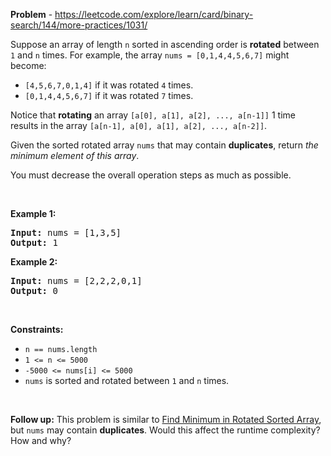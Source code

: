 **Problem** - https://leetcode.com/explore/learn/card/binary-search/144/more-practices/1031/

<div class="question-description__3U1T"><div><p>Suppose an array of length <code>n</code> sorted in ascending order is <strong>rotated</strong> between <code>1</code> and <code>n</code> times. For example, the array <code>nums = [0,1,4,4,5,6,7]</code> might become:</p>

<ul>
	<li><code>[4,5,6,7,0,1,4]</code> if it was rotated <code>4</code> times.</li>
	<li><code>[0,1,4,4,5,6,7]</code> if it was rotated <code>7</code> times.</li>
</ul>

<p>Notice that <strong>rotating</strong> an array <code>[a[0], a[1], a[2], ..., a[n-1]]</code> 1 time results in the array <code>[a[n-1], a[0], a[1], a[2], ..., a[n-2]]</code>.</p>

<p>Given the sorted rotated array <code>nums</code> that may contain <strong>duplicates</strong>, return <em>the minimum element of this array</em>.</p>

<p>You must decrease the overall operation steps as much as possible.</p>

<p>&nbsp;</p>
<p><strong>Example 1:</strong></p>
<pre><strong>Input:</strong> nums = [1,3,5]
<strong>Output:</strong> 1
</pre><p><strong>Example 2:</strong></p>
<pre><strong>Input:</strong> nums = [2,2,2,0,1]
<strong>Output:</strong> 0
</pre>
<p>&nbsp;</p>
<p><strong>Constraints:</strong></p>

<ul>
	<li><code>n == nums.length</code></li>
	<li><code>1 &lt;= n &lt;= 5000</code></li>
	<li><code>-5000 &lt;= nums[i] &lt;= 5000</code></li>
	<li><code>nums</code> is sorted and rotated between <code>1</code> and <code>n</code> times.</li>
</ul>

<p>&nbsp;</p>
<p><strong>Follow up:</strong> This problem is similar to&nbsp;<a href="https://leetcode.com/problems/find-minimum-in-rotated-sorted-array/description/" target="_blank">Find Minimum in Rotated Sorted Array</a>, but&nbsp;<code>nums</code> may contain <strong>duplicates</strong>. Would this affect the runtime complexity? How and why?</p>

<p>&nbsp;</p>
</div></div>
